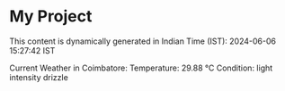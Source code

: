 # My Project

This content is dynamically generated in Indian Time (IST): 2024-06-06 15:27:42 IST


Current Weather in Coimbatore:
Temperature: 29.88 °C
Condition: light intensity drizzle
